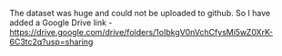 The dataset was huge and could not be uploaded to github. So I have added a Google Drive link - https://drive.google.com/drive/folders/1oIbkgV0nVchCfysMi5wZ0XrK-6C3tc2q?usp=sharing
